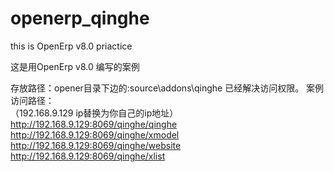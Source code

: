 # openerp_qinghe
this is OpenErp v8.0 priactice 


这是用OpenErp v8.0 编写的案例

存放路径：opener目录下边的:source\addons\qinghe
已经解决访问权限。
案例访问路径：<br>（192.168.9.129 ip替换为你自己的ip地址）<br>
http://192.168.9.129:8069/qinghe/qinghe <br>
http://192.168.9.129:8069/qinghe/xmodel<br>
http://192.168.9.129:8069/qinghe/website<br>
http://192.168.9.129:8069/qinghe/xlist<br>
